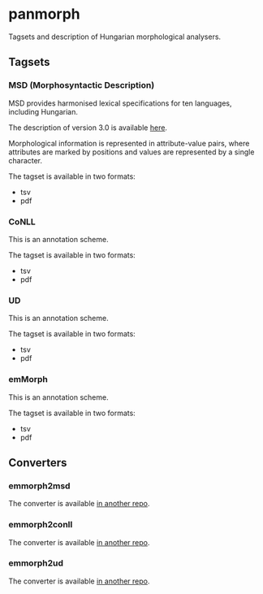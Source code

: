 # panmorph
Tagsets and description of Hungarian morphological analysers. 

## Tagsets

### MSD (Morphosyntactic Description)

MSD provides harmonised lexical specifications for ten languages, including Hungarian. 

The description of version 3.0 is available [here](http://nl.ijs.si/ME/Vault/V3/msd/html/).

Morphological information is represented in attribute-value pairs, where attributes are marked by positions and values are represented by a single character. 

The tagset is available in two formats:

* tsv
* pdf

### CoNLL

This is an annotation scheme. 

The tagset is available in two formats:

* tsv
* pdf

### UD

This is an annotation scheme. 

The tagset is available in two formats:

* tsv
* pdf

### emMorph

This is an annotation scheme. 

The tagset is available in two formats:

* tsv
* pdf


## Converters

### emmorph2msd

The converter is available [in another repo](https://github.com/vadno/emmorph2msd). 

### emmorph2conll

The converter is available [in another repo](https://github.com/vadno/emmorph2conll). 

### emmorph2ud

The converter is available [in another repo](https://github.com/vadno/emmorph2ud). 
